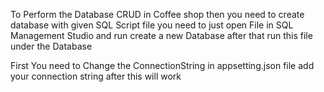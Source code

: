 To Perform the Database CRUD in Coffee shop then you need to create database with given SQL Script file you need to just open File in SQL Management Studio and run create a new Database after that run this file under the Database

First You need to Change the ConnectionString in appsetting.json file add your connection string after this will work
